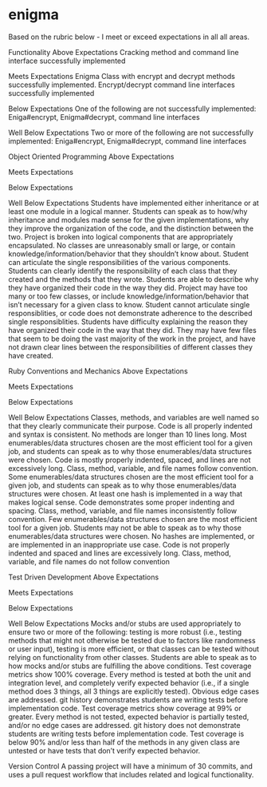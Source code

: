 # enigma
Based on the rubric below - I meet or exceed expectations in all all areas.

Functionality
Above Expectations
Cracking method and command line interface successfully implemented

Meets Expectations
Enigma Class with encrypt and decrypt methods successfully implemented. Encrypt/decrypt command line interfaces successfully implemented

Below Expectations
One of the following are not successfully implemented: Eniga#encrypt, Enigma#decrypt, command line interfaces

Well Below Expectations
Two or more of the following are not successfully implemented: Eniga#encrypt, Enigma#decrypt, command line interfaces


Object Oriented Programming
Above Expectations

Meets Expectations

Below Expectations

Well Below Expectations
Students have implemented either inheritance or at least one module in a logical manner. Students can speak as to how/why inheritance and modules made sense for the given implementations, why they improve the organization of the code, and the distinction between the two.	Project is broken into logical components that are appropriately encapsulated. No classes are unreasonably small or large, or contain knowledge/information/behavior that they shouldn’t know about. Student can articulate the single responsibilities of the various components.	Students can clearly identify the responsibility of each class that they created and the methods that they wrote. Students are able to describe why they have organized their code in the way they did. Project may have too many or too few classes, or include knowledge/information/behavior that isn’t necessary for a given class to know. Student cannot articulate single responsiblities, or code does not demonstrate adherence to the described single responsiblities.	Students have difficulty explaining the reason they have organized their code in the way that they did. They may have few files that seem to be doing the vast majority of the work in the project, and have not drawn clear lines between the responsibilities of different classes they have created.


Ruby Conventions and Mechanics
Above Expectations

Meets Expectations

Below Expectations

Well Below Expectations
Classes, methods, and variables are well named so that they clearly communicate their purpose. Code is all properly indented and syntax is consistent. No methods are longer than 10 lines long. Most enumerables/data structures chosen are the most efficient tool for a given job, and students can speak as to why those enumerables/data structures were chosen.	Code is mostly properly indented, spaced, and lines are not excessively long. Class, method, variable, and file names follow convention. Some enumerables/data structures chosen are the most efficient tool for a given job, and students can speak as to why those enumerables/data structures were chosen. At least one hash is implemented in a way that makes logical sense.	Code demonstrates some proper indenting and spacing. Class, method, variable, and file names inconsistently follow convention. Few enumerables/data structures chosen are the most efficient tool for a given job. Students may not be able to speak as to why those enumerables/data structures were chosen. No hashes are implemented, or are implemented in an inappropriate use case.	Code is not properly indented and spaced and lines are excessively long. Class, method, variable, and file names do not follow convention


Test Driven Development
Above Expectations

Meets Expectations

Below Expectations

Well Below Expectations
Mocks and/or stubs are used appropriately to ensure two or more of the following: testing is more robust (i.e., testing methods that might not otherwise be tested due to factors like randomness or user input), testing is more efficient, or that classes can be tested without relying on functionality from other classes. Students are able to speak as to how mocks and/or stubs are fulfilling the above conditions. Test coverage metrics show 100% coverage.	Every method is tested at both the unit and integration level, and completely verify expected behavior (i.e., if a single method does 3 things, all 3 things are explicitly tested). Obvious edge cases are addressed. git history demonstrates students are writing tests before implementation code. Test coverage metrics show coverage at 99% or greater.	Every method is not tested, expected behavior is partially tested, and/or no edge cases are addressed. git history does not demonstrate students are writing tests before implementation code.	Test coverage is below 90% and/or less than half of the methods in any given class are untested or have tests that don’t verify expected behavior.


Version Control
A passing project will have a minimum of 30 commits, and uses a pull request workflow that includes related and logical functionality.
